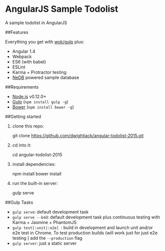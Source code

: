 AngularJS Sample Todolist
================

A sample todolist in AngularJS

##Features

Everything you get with [wok/gulp](https://github.com/fevrcoding/wok/tree/feature/gulp) plus:

* Angular 1.4
* Webpack
* ES6 (with babel)
* ESLint
* Karma + Protractor testing
* [NeDB](https://github.com/louischatriot/nedb) powered sample database

##Requirements

* [Node.js](http://nodejs.org/) v0.12.0+
* [Gulp](http://gulpjs.com/)  (`npm install gulp -g`)
* [Bower](http://bower.com/)  (`npm install bower -g`)

##Getting started


1) clone this repo:

	git clone https://github.com/dwightjack/angular-todolist-2015.git

2) cd into it:

	cd angular-todolist-2015

3) install dependencies:

	npm install
	bower install

4) run the built-in server:

	gulp serve
	
##Gulp Tasks

* `gulp serve`: default development task
* `gulp serve --bdd`: default development task plus continuous testing with Karma + Jasmine + PhantomJS
* `gulp test[:unit|:e2e] `: build in development and launch unit and/or e2e test in Chrome. To test production builds (will work just for just e2e testing ) add the `--production` flag
* `gulp server`: just a static server
